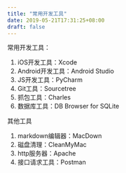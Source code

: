 ```yaml
---
title: "常用开发工具"
date: 2019-05-21T17:31:25+08:00
draft: false
---
```


常用开发工具：

1. iOS开发工具：Xcode
2. Android开发工具：Android Studio
3. JS开发工具：PyCharm
4. Git工具：Sourcetree
5. 抓包工具：Charles
6. 数据库工具：DB Browser for SQLite

其他工具

1. markdown编辑器：MacDown
2. 磁盘清理：CleanMyMac
3. http服务器：Apache
4. 接口请求工具：Postman